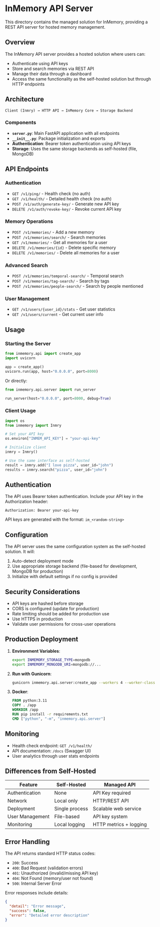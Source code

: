 # InMemory API Server

This directory contains the managed solution for InMemory, providing a REST API server for hosted memory management.

## Overview

The InMemory API server provides a hosted solution where users can:
- Authenticate using API keys
- Store and search memories via REST API
- Manage their data through a dashboard
- Access the same functionality as the self-hosted solution but through HTTP endpoints

## Architecture

```
Client (Inmry) → HTTP API → InMemory Core → Storage Backend
```

### Components

- **`server.py`**: Main FastAPI application with all endpoints
- **`__init__.py`**: Package initialization and exports
- **Authentication**: Bearer token authentication using API keys
- **Storage**: Uses the same storage backends as self-hosted (file, MongoDB)

## API Endpoints

### Authentication
- `GET /v1/ping/` - Health check (no auth)
- `GET /v1/health/` - Detailed health check (no auth) 
- `POST /v1/auth/generate-key/` - Generate new API key
- `DELETE /v1/auth/revoke-key/` - Revoke current API key

### Memory Operations
- `POST /v1/memories/` - Add a new memory
- `POST /v1/memories/search/` - Search memories
- `GET /v1/memories/` - Get all memories for a user
- `DELETE /v1/memories/{id}` - Delete specific memory
- `DELETE /v1/memories/` - Delete all memories for a user

### Advanced Search
- `POST /v1/memories/temporal-search/` - Temporal search
- `POST /v1/memories/tag-search/` - Search by tags
- `POST /v1/memories/people-search/` - Search by people mentioned

### User Management
- `GET /v1/users/{user_id}/stats` - Get user statistics
- `GET /v1/users/current` - Get current user info

## Usage

### Starting the Server

```python
from inmemory.api import create_app
import uvicorn

app = create_app()
uvicorn.run(app, host="0.0.0.0", port=8000)
```

Or directly:
```python
from inmemory.api.server import run_server

run_server(host="0.0.0.0", port=8000, debug=True)
```

### Client Usage

```python
import os
from inmemory import Inmry

# Set your API key
os.environ["INMEM_API_KEY"] = "your-api-key"

# Initialize client
inmry = Inmry()

# Use the same interface as self-hosted
result = inmry.add("I love pizza", user_id="john")
results = inmry.search("pizza", user_id="john")
```

## Authentication

The API uses Bearer token authentication. Include your API key in the Authorization header:

```
Authorization: Bearer your-api-key
```

API keys are generated with the format: `im_<random-string>`

## Configuration

The API server uses the same configuration system as the self-hosted solution. It will:
1. Auto-detect deployment mode
2. Use appropriate storage backend (file-based for development, MongoDB for production)
3. Initialize with default settings if no config is provided

## Security Considerations

- API keys are hashed before storage
- CORS is configured (update for production)
- Rate limiting should be added for production use
- Use HTTPS in production
- Validate user permissions for cross-user operations

## Production Deployment

1. **Environment Variables**:
   ```bash
   export INMEMORY_STORAGE_TYPE=mongodb
   export INMEMORY_MONGODB_URI=mongodb://...
   ```

2. **Run with Gunicorn**:
   ```bash
   gunicorn inmemory.api.server:create_app --workers 4 --worker-class uvicorn.workers.UvicornWorker
   ```

3. **Docker**:
   ```dockerfile
   FROM python:3.11
   COPY . /app
   WORKDIR /app
   RUN pip install -r requirements.txt
   CMD ["python", "-m", "inmemory.api.server"]
   ```

## Monitoring

- Health check endpoint: `GET /v1/health/`
- API documentation: `/docs` (Swagger UI)
- User analytics through user stats endpoints

## Differences from Self-Hosted

| Feature | Self-Hosted | Managed API |
|---------|-------------|-------------|
| Authentication | None | API Key required |
| Network | Local only | HTTP/REST API |
| Deployment | Single process | Scalable web service |
| User Management | File-based | API key system |
| Monitoring | Local logging | HTTP metrics + logging |

## Error Handling

The API returns standard HTTP status codes:
- `200`: Success
- `400`: Bad Request (validation errors)
- `401`: Unauthorized (invalid/missing API key)
- `404`: Not Found (memory/user not found)
- `500`: Internal Server Error

Error responses include details:
```json
{
  "detail": "Error message",
  "success": false,
  "error": "Detailed error description"
}
